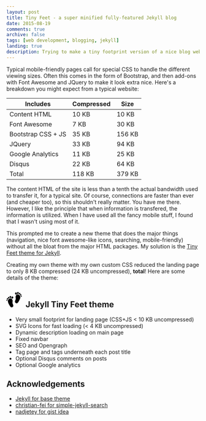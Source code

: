 ```yaml
---
layout: post
title: Tiny Feet - a super minified fully-featured Jekyll blog
date: 2015-08-19
comments: true
archive: false
tags: [web development, blogging, jekyll]
landing: true
description: Trying to make a tiny footprint version of a nice blog website
---
```


Typical mobile-friendly pages call for special CSS to handle the different viewing sizes. Often this comes in the form of Bootstrap, and then add-ons with Font Awesome and JQuery to make it look extra nice. Here's a breakdown you might expect from a typical website:

Includes | Compressed | Size
--- | --- | ---
Content HTML | 10 KB | 10 KB
Font Awesome | 7 KB | 30 KB
Bootstrap CSS + JS | 35 KB | 156 KB
JQuery | 33 KB | 94 KB
Google Analytics | 11 KB | 25 KB
Disqus | 22 KB | 64 KB
Total | 118 KB | 379 KB

The content HTML of the site is less than a tenth the actual bandwidth used to transfer it, for a typical site. Of course, connections are faster than ever (and cheaper too), so this shouldn't really matter. You have me there. However, I like the principle that when information is transfered, the information is utilized. When I have used all the fancy mobile stuff, I found that I wasn't using most of it.

This prompted me to create a new theme that does the major things (navigation, nice font awesome-like icons, searching, mobile-friendly) without all the bloat from the major HTML packages. My solution is the [Tiny Feet theme for Jekyll](https://github.com/schollz/jekyll-tinyfeet).

Creating my own theme with my own custom CSS reduced the landing page to only 8 KB compressed (24 KB uncompressed), **total**! Here are some details of the theme:

<h2><svg version="1.2" baseProfile="tiny" id="Capa_1" xmlns="http://www.w3.org/2000/svg" xmlns:xlink="http://www.w3.org/1999/xlink"
	 x="0px" y="0px" width="40px" height="40px" viewBox="-19.9 821.4 40 40" xml:space="preserve">
<g>
	<path fill="#010002" d="M11.1,827.9c-2.9-1-5.8,0.9-6.7,3.7c-1,3.1,0.6,7-0.1,8.9c-1,2.7-3.9,6.8,0.1,9.6c3.6,2.5,6.3-1.5,8.2-5
		c1.5-2.7,3-5.5,3.6-8.4C16.6,834.4,16.8,829.9,11.1,827.9z"/>
	<path fill="#010002" d="M5.6,828.1c1.4,0,1.9-1.3,1.9-2.8c0-1.6-1.1-2.8-2.5-2.8c-1.4,0-2.5,1.3-2.5,2.8
		C2.4,826.8,4.2,828.1,5.6,828.1z"/>
	<path fill="#010002" d="M10.1,826.9c1.2,0,2.1-1.9,2.1-3.4c0-1.5-0.9-2.1-2.1-2.1c-1.2,0-2.1,0.6-2.1,2.1
		C8,825,8.9,826.9,10.1,826.9z"/>
	<path fill="#010002" d="M16,826.7c0.7-0.9,0.3-1.9-0.4-2.6c-0.7-0.7-1.6-0.9-2.2,0c-0.7,0.9-0.9,2.7-0.1,3.4
		C13.9,828.3,15.3,827.7,16,826.7z"/>
	<path fill="#010002" d="M18.5,827.4c-0.6-0.8-1.3-1.1-2.1-0.3c-0.7,0.8-1.1,2.3-0.5,3.1c0.6,0.8,2,0.4,2.7-0.3
		C19.3,829.1,19.1,828.2,18.5,827.4z"/>
	<path fill="#010002" d="M20,831.9c-0.2-0.8-0.7-1.3-1.4-1c-0.7,0.3-1.5,1.3-1.2,2c0.2,0.8,1.3,1.1,2,0.8
		C20.1,833.4,20.2,832.7,20,831.9z"/>
	<path fill="#010002" d="M-4.1,842.2c-1-2.8-3.8-4.7-6.7-3.7c-5.7,1.9-5.5,6.5-5,8.8c0.6,2.9,2.1,5.7,3.6,8.4c1.9,3.6,4.5,7.6,8.2,5
		c3.9-2.7,1.1-6.9,0.1-9.6C-4.8,849.2-3.1,845.2-4.1,842.2z"/>
	<path fill="#010002" d="M-4.6,833c-1.4,0-2.5,1.3-2.5,2.8s0.5,2.8,1.9,2.8c1.4,0,3.2-1.3,3.2-2.8C-2.1,834.2-3.2,833-4.6,833z"/>
	<path fill="#010002" d="M-9.8,837.4c1.2,0,2.1-1.9,2.1-3.4c0-1.5-0.9-2.1-2.1-2.1c-1.2,0-2.1,0.6-2.1,2.1
		C-11.9,835.5-11,837.4-9.8,837.4z"/>
	<path fill="#010002" d="M-12.9,838.1c0.7-0.7,0.5-2.4-0.1-3.4c-0.7-0.9-1.5-0.7-2.2,0c-0.7,0.7-1.1,1.6-0.4,2.6
		C-15.1,838.2-13.7,838.8-12.9,838.1z"/>
	<path fill="#010002" d="M-16.2,837.6c-0.7-0.8-1.5-0.4-2.1,0.3c-0.6,0.8-0.8,1.7-0.1,2.4c0.7,0.8,2.1,1.1,2.7,0.3
		C-15.1,840-15.5,838.4-16.2,837.6z"/>
	<path fill="#010002" d="M-18.4,841.4c-0.7-0.3-1.2,0.2-1.4,1c-0.2,0.8-0.1,1.5,0.6,1.8c0.7,0.3,1.8,0,2-0.8
		C-16.9,842.7-17.6,841.7-18.4,841.4z"/>
</g>
</svg>&nbsp; Jekyll Tiny Feet theme</h2>

- Very small footprint for landing page (CSS+JS < 10 KB uncompressed)
- SVG Icons for fast loading (< 4 KB uncompressed)
- Dynamic description loading on main page
- Fixed navbar
- SEO and Opengraph
- Tag page and tags underneath each post title
- Optional Disqus comments on posts
- Optional Google analytics


## Acknowledgements

- [Jekyll for base theme](https://github.com/jglovier/jekyll-new)
- [christian-fei for simple-jekyll-search](https://github.com/christian-fei/Simple-Jekyll-Search)
- [nadjetey for gist idea](https://github.com/nadjetey/wangana)



